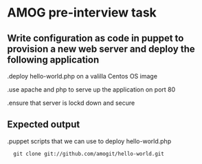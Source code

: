 AMOG pre-interview task
=======================

Write configuration as code in puppet to provision a new web server and deploy the following application
--------------------------------------------------------------------------------------------------------
.deploy hello-world.php on a valilla Centos OS image

.use apache and php to serve up the application on port 80

.ensure that server is lockd down and secure

Expected output
---------------
.puppet scripts that we can use to deploy hello-world.php

      git clone git://github.com/amogit/hello-world.git

